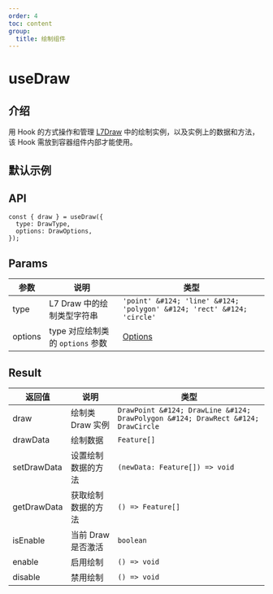 ```yaml
---
order: 4
toc: content
group:
  title: 绘制组件
---
```


# useDraw

## 介绍

用 Hook 的方式操作和管理 [L7Draw](https://antv.vision/L7Draw/docs/draw/point) 中的绘制实例，以及实例上的数据和方法，该 Hook 需放到容器组件内部才能使用。

## 默认示例

<code src="./demos/default.tsx" compact></code>
<!-- <code src="./demos/options.tsx" compact></code> -->

## API

```tsx | pure
const { draw } = useDraw({
  type: DrawType,
  options: DrawOptions,
});
```

## Params

| 参数 | 说明 | 类型 |
| --- | --- | --- |
| type | L7 Draw 中的绘制类型字符串 | `'point' &#124; 'line' &#124; 'polygon' &#124; 'rect' &#124; 'circle'` |
| options | type 对应绘制类的 `options` 参数 | [Options](https://antv.vision/L7Draw/docs/draw/point#%E9%85%8D%E7%BD%AE) |

## Result

| 返回值      | 说明               | 类型                                                                             |
| ----------- | ------------------ | -------------------------------------------------------------------------------- |
| draw        | 绘制类 Draw 实例   | `DrawPoint &#124; DrawLine &#124; DrawPolygon &#124; DrawRect &#124; DrawCircle` |
| drawData    | 绘制数据           | `Feature[]`                                                                      |
| setDrawData | 设置绘制数据的方法 | `(newData: Feature[]) => void`                                                   |
| getDrawData | 获取绘制数据的方法 | `() => Feature[]`                                                                |
| isEnable    | 当前 Draw 是否激活 | `boolean`                                                                        |
| enable      | 启用绘制           | `() => void`                                                                     |
| disable     | 禁用绘制           | `() => void`                                                                     |
